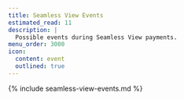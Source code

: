 ```yaml
---
title: Seamless View Events
estimated_read: 11
description: |
  Possible events during Seamless View payments.
menu_order: 3000
icon:
  content: event
  outlined: true
---
```


{% include seamless-view-events.md %}
